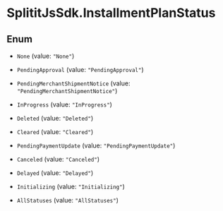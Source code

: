 # SplititJsSdk.InstallmentPlanStatus

## Enum


* `None` (value: `"None"`)

* `PendingApproval` (value: `"PendingApproval"`)

* `PendingMerchantShipmentNotice` (value: `"PendingMerchantShipmentNotice"`)

* `InProgress` (value: `"InProgress"`)

* `Deleted` (value: `"Deleted"`)

* `Cleared` (value: `"Cleared"`)

* `PendingPaymentUpdate` (value: `"PendingPaymentUpdate"`)

* `Canceled` (value: `"Canceled"`)

* `Delayed` (value: `"Delayed"`)

* `Initializing` (value: `"Initializing"`)

* `AllStatuses` (value: `"AllStatuses"`)


